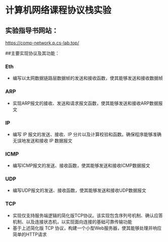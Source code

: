 # 计算机网络课程协议栈实验

## 实验指导书网站：

https://comp-network.p.cs-lab.top/

##主要实现协议及其功能：

### Eth

- 编写以太网数据链路层数据帧的发送和接收函数，使其能够发送和接收数据帧

### ARP

- 实现ARP报文的接收、发送和请求报文函数，使其能够发送和接收ARP数据报文

### IP

- 编写 IP 报文的发送、接收、IP 分片以及计算校验和函数。确保程序能够准确无误地发送和接收 IP 数据报文

### ICMP

- 编写ICMP报文的发送、接收函数，使其能够发送和接收ICMP数据报文

### UDP

- 编写UDP报文的发送、接收函数，使其能够发送和接收UDP数据报文

### TCP

- 实现仅支持服务端逻辑的简化版TCP协议。该实现包含序列号机制、确认应答机制、以及连接状态机，以实现面向连接的基础可靠传输功能
- 基于上述简化版 TCP 协议，构建一个小型Web服务器，使其能够处理并响应简单的HTTP请求